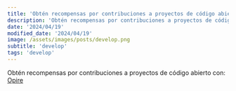 ```yaml
---
title: 'Obtén recompensas por contribuciones a proyectos de código abierto con Opire'
description: 'Obtén recompensas por contribuciones a proyectos de código abierto con Opire.'
date: '2024/04/19'
modified_date: '2024/04/19'
image: /assets/images/posts/develop.png
subtitle: 'develop'
tags: 'develop'
---
```


Obtén recompensas por contribuciones a proyectos de código abierto con: [Opire](https://opire.dev/for-devs)
